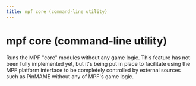 ```yaml
---
title: mpf core (command-line utility)
---
```


# mpf core (command-line utility)


Runs the MPF "core" modules without any game logic. This feature has
not been fully implemented yet, but it's being put in place to
facilitate using the MPF platform interface to be completely controlled
by external sources such as PinMAME without any of MPF's game logic.
